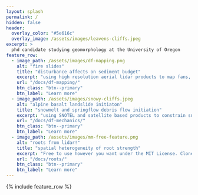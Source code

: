 ```yaml
---
layout: splash
permalink: /
hidden: false
header:
  overlay_color: "#5e616c"
  overlay_image: /assets/images/leavens-cliffs.jpeg
excerpt: >
  phd candidate studying geomorphology at the University of Oregon
feature_row:
  - image_path: /assets/images/df-mapping.png
    alt: "fire slides"
    title: "disturbance affects on sediment budget"
    excerpt: "using high resolution aerial lidar products to map fans, catchments, streams, and debris flow events to understand the effects of fire within an active volcanic landscape"
    url: "/docs/df-mapping/"
    btn_class: "btn--primary"
    btn_label: "Learn more"
  - image_path: /assets/images/snowy-cliffs.jpeg
    alt: "alpine basalt landslide initiaton"
    title: "snowmelt and springflow debris flow initiation"
    excerpt: "using SNOTEL and satellite based products to constrain snowmelt + mapping springs with a forward-looking infrared camera to better understand hydrologic triggering mechanisms in alpine landscapes"
    url: "/docs/df-mechanics/"
    btn_class: "btn--primary"
    btn_label: "Learn more"
  - image_path: /assets/images/mm-free-feature.png
    alt: "roots from lidar!"
    title: "spatial heterogeneity of root strength"
    excerpt: "Free to use however you want under the MIT License. Clone it, fork it, customize it... whatever!"
    url: "/docs/roots/"
    btn_class: "btn--primary"
    btn_label: "Learn more"      
---
```


{% include feature_row %}
